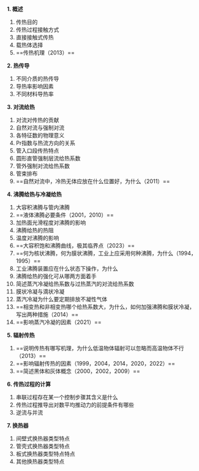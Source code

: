 **1. 概述**
1. 传热目的
2. 传热过程接触方式
3. 直接接触式传热
4. 载热体选择
5. ==传热机理（2013）==

**2. 热传导**
1. 不同介质的热传导
2. 导热率影响因素
3. 不同材料导热率

**3. 对流给热**
1. 对流对传热的贡献
2. 自然对流与强制对流
3. 各特征数的物理意义
4. Pr指数与热流方向的关系
5. 管入口段传热特点
6. 圆形直管强制层流给热系数
7. 管外强制对流给热系数
8. 管束排布
9. ==自然对流中，冷热无体应放在什么位置好，为什么（2011）==

**4. 沸腾给热与冷凝给热**
1. 大容积沸腾与管内沸腾
2. ==液体沸腾必要条件（2001，2010）==
3. 加热面光滑程度对沸腾的影响
4. 沸腾给热的热阻
5. 温度对沸腾的影响
6. ==大容积饱和沸腾曲线，极其临界点（2023）==
7. ==何为核状沸腾，何为膜状沸腾，工业上应采用何种沸腾，为什么（1994，1995）==
8. 工业沸腾装置应在什么状态下操作，为什么
9. 沸腾给热的强化可从哪两方面着手
10. 简述蒸汽冷凝给热系数与过热蒸汽的对流给热系数
11. 膜状冷凝与滴状冷凝
12. 蒸汽冷凝为什么要定期排放不凝性气体
13. ==相变热和非相变热哪个给热系数大，为什么，如何加强沸腾和膜状冷凝，写出两种措施（2014）==
14. ==影响蒸汽冷凝的因素（2021）==

**5. 辐射传热**
1. ==说明传热有哪写机理，为什么低温物体辐射可以忽略而高温物体不行（2013）==
2. ==影响辐射传热的因素（1999，2004，2014，2020，2022）==
3. ==简述黑体和灰体概念（2000，2002，2009）==

**6. 传热过程的计算**
1. 串联过程存在某一个控制步骤其含义是什么
2. 传热过程推导出对数平均推动力的前提条件有哪些
3. 逆流与并流

**7. 换热器**
1. 间壁式换热器类型特点
2. 管壳式换热器类型特点
3. 板式换热器类型特点特点
4. 其他换热器类型特点

